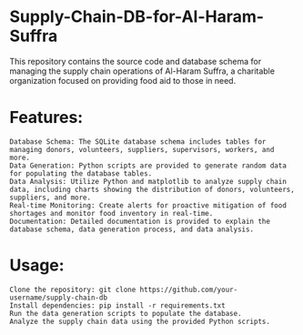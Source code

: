 # Supply-Chain-DB-for-Al-Haram-Suffra

This repository contains the source code and database schema for managing the supply chain operations of Al-Haram Suffra, a charitable organization focused on providing food aid to those in need.

# Features:

    Database Schema: The SQLite database schema includes tables for managing donors, volunteers, suppliers, supervisors, workers, and more.
    Data Generation: Python scripts are provided to generate random data for populating the database tables.
    Data Analysis: Utilize Python and matplotlib to analyze supply chain data, including charts showing the distribution of donors, volunteers, suppliers, and more.
    Real-time Monitoring: Create alerts for proactive mitigation of food shortages and monitor food inventory in real-time.
    Documentation: Detailed documentation is provided to explain the database schema, data generation process, and data analysis.

# Usage:

    Clone the repository: git clone https://github.com/your-username/supply-chain-db
    Install dependencies: pip install -r requirements.txt
    Run the data generation scripts to populate the database.
    Analyze the supply chain data using the provided Python scripts.
